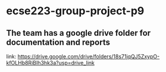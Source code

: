 # ecse223-group-project-p9

## The team has a google drive folder for documentation and reports
link: https://drive.google.com/drive/folders/18s71jqQJ5ZxypO-kfOLHb8RiBIh3hk3a?usp=drive_link

